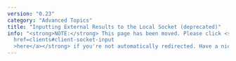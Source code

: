 ```yaml
---
version: "0.23"
category: "Advanced Topics"
title: "Inputting External Results to the Local Socket (deprecated)"
info: "<strong>NOTE:</strong> This page has been moved. Please click <strong><a
  href=clients#client-socket-input
  >here</a></strong> if you're not automatically redirected. Have a nice day!"
---
```


<meta http-equiv="refresh" content="1;url=clients#client-socket-input">
